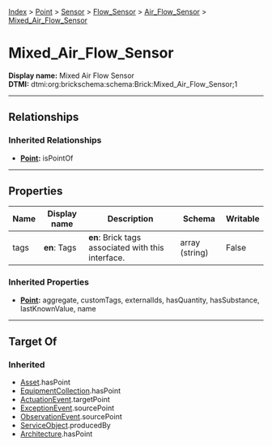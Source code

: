 [Index](../../../../index.md) > [Point](../../../Point.md) > [Sensor](../../Sensor.md) > [Flow_Sensor](../Flow_Sensor.md) > [Air_Flow_Sensor](Air_Flow_Sensor.md) > [Mixed_Air_Flow_Sensor](#)
# Mixed_Air_Flow_Sensor

**Display name:** Mixed Air Flow Sensor<br />
**DTMI:** dtmi:org:brickschema:schema:Brick:Mixed_Air_Flow_Sensor;1

---

## Relationships

### Inherited Relationships
* **[Point](../../../Point.md):** isPointOf

---

## Properties

|Name|Display name|Description|Schema|Writable|
|-|-|-|-|-|
|tags|**en**: Tags|**en**: Brick tags associated with this interface.|array (string)|False|
### Inherited Properties
* **[Point](../../../Point.md):** aggregate, customTags, externalIds, hasQuantity, hasSubstance, lastKnownValue, name

---

## Target Of
### Inherited
* [Asset](../../../../Asset/Asset.md).hasPoint
* [EquipmentCollection](../../../../Collection/EquipmentCollection.md).hasPoint
* [ActuationEvent](../../../../Event/PointEvent/ActuationEvent.md).targetPoint
* [ExceptionEvent](../../../../Event/PointEvent/ExceptionEvent.md).sourcePoint
* [ObservationEvent](../../../../Event/PointEvent/ObservationEvent.md).sourcePoint
* [ServiceObject](../../../../Information/ServiceObject/ServiceObject.md).producedBy
* [Architecture](../../../../Space/Architecture/Architecture.md).hasPoint
